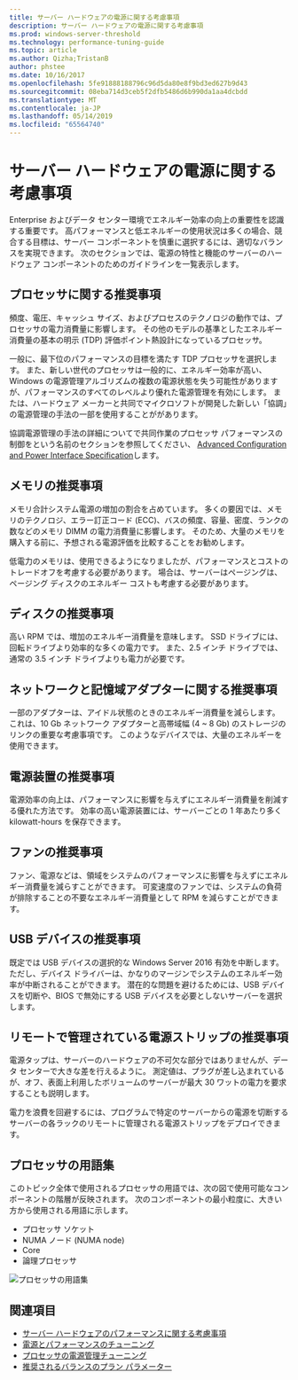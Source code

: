 ```yaml
---
title: サーバー ハードウェアの電源に関する考慮事項
description: サーバー ハードウェアの電源に関する考慮事項
ms.prod: windows-server-threshold
ms.technology: performance-tuning-guide
ms.topic: article
ms.author: Qizha;TristanB
author: phstee
ms.date: 10/16/2017
ms.openlocfilehash: 5fe91888188796c96d5da80e8f9bd3ed627b9d43
ms.sourcegitcommit: 08eba714d3ceb5f2dfb5486d6b990da1aa4dcbdd
ms.translationtype: MT
ms.contentlocale: ja-JP
ms.lasthandoff: 05/14/2019
ms.locfileid: "65564740"
---
```

# <a name="server-hardware-power-considerations"></a>サーバー ハードウェアの電源に関する考慮事項

Enterprise およびデータ センター環境でエネルギー効率の向上の重要性を認識する重要です。 高パフォーマンスと低エネルギーの使用状況は多くの場合、競合する目標は、サーバー コンポーネントを慎重に選択するには、適切なバランスを実現できます。 次のセクションでは、電源の特性と機能のサーバーのハードウェア コンポーネントのためのガイドラインを一覧表示します。

## <a name="processor-recommendations"></a>プロセッサに関する推奨事項

頻度、電圧、キャッシュ サイズ、およびプロセスのテクノロジの動作では、プロセッサの電力消費量に影響します。 その他のモデルの基準としたエネルギー消費量の基本の明示 (TDP) 評価ポイント熱設計になっているプロセッサ。

一般に、最下位のパフォーマンスの目標を満たす TDP プロセッサを選択します。 また、新しい世代のプロセッサは一般的に、エネルギー効率が高い、Windows の電源管理アルゴリズムの複数の電源状態を失う可能性がありますが、パフォーマンスのすべてのレベルより優れた電源管理を有効にします。 または、ハードウェア メーカーと共同でマイクロソフトが開発した新しい「協調」の電源管理の手法の一部を使用することががあります。

協調電源管理の手法の詳細についてで共同作業のプロセッサ パフォーマンスの制御をという名前のセクションを参照してください、 [Advanced Configuration and Power Interface Specification](http://www.uefi.org/sites/default/files/resources/ACPI_5_1release.pdf)します。


## <a name="memory-recommendations"></a>メモリの推奨事項
メモリ合計システム電源の増加の割合を占めています。 多くの要因では、メモリのテクノロジ、エラー訂正コード (ECC)、バスの頻度、容量、密度、ランクの数などのメモリ DIMM の電力消費量に影響します。 そのため、大量のメモリを購入する前に、予想される電源評価を比較することをお勧めします。

低電力のメモリは、使用できるようになりましたが、パフォーマンスとコストのトレードオフを考慮する必要があります。 場合は、サーバーはページングは、ページング ディスクのエネルギー コストも考慮する必要があります。


## <a name="disks-recommendations"></a>ディスクの推奨事項
高い RPM では、増加のエネルギー消費量を意味します。 SSD ドライブには、回転ドライブより効率的な多くの電力です。 また、2.5 インチ ドライブでは、通常の 3.5 インチ ドライブよりも電力が必要です。

## <a name="network-and-storage-adapter-recommendations"></a>ネットワークと記憶域アダプターに関する推奨事項
一部のアダプターは、アイドル状態のときのエネルギー消費量を減らします。 これは、10 Gb ネットワーク アダプターと高帯域幅 (4 ~ 8 Gb) のストレージのリンクの重要な考慮事項です。 このようなデバイスでは、大量のエネルギーを使用できます。


## <a name="power-supply-recommendations"></a>電源装置の推奨事項
電源効率の向上は、パフォーマンスに影響を与えずにエネルギー消費量を削減する優れた方法です。 効率の高い電源装置には、サーバーごとの 1 年あたり多く kilowatt-hours を保存できます。


## <a name="fan-recommendations"></a>ファンの推奨事項
ファン、電源などは、領域をシステムのパフォーマンスに影響を与えずにエネルギー消費量を減らすことができます。 可変速度のファンでは、システムの負荷が排除することの不要なエネルギー消費量として RPM を減らすことができます。


## <a name="usb-devices-recommendations"></a>USB デバイスの推奨事項
既定では USB デバイスの選択的な Windows Server 2016 有効を中断します。 ただし、デバイス ドライバーは、かなりのマージンでシステムのエネルギー効率が中断されることができます。 潜在的な問題を避けるためには、USB デバイスを切断や、BIOS で無効にする USB デバイスを必要としないサーバーを選択します。


## <a name="remotely-managed-power-strip-recommendations"></a>リモートで管理されている電源ストリップの推奨事項
電源タップは、サーバーのハードウェアの不可欠な部分ではありませんが、データ センターで大きな差を行えるように。 測定値は、プラグが差し込まれているが、オフ、表面上利用したボリュームのサーバーが最大 30 ワットの電力を要求することも説明します。

電力を浪費を回避するには、プログラムで特定のサーバーからの電源を切断するサーバーの各ラックのリモートに管理される電源ストリップをデプロイできます。

## <a name="processor-terminology"></a>プロセッサの用語集
このトピック全体で使用されるプロセッサの用語では、次の図で使用可能なコンポーネントの階層が反映されます。 次のコンポーネントの最小粒度に、大きい方から使用される用語に示します。

-   プロセッサ ソケット
-   NUMA ノード (NUMA node)
-   Core
-   論理プロセッサ

![プロセッサの用語集](../media/perftune-guide-figure-1.png)

## <a name="see-also"></a>関連項目
- [サーバー ハードウェアのパフォーマンスに関する考慮事項](index.md)
- [電源とパフォーマンスのチューニング](power/power-performance-tuning.md)
- [プロセッサの電源管理チューニング](power/processor-power-management-tuning.md)
- [推奨されるバランスのプラン パラメーター](power/recommended-balanced-plan-parameters.md)
